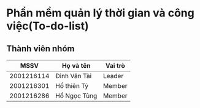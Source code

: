 # Phần mềm quản lý thời gian và công việc(To-do-list)

## Thành viên nhóm

| MSSV       | Họ và tên    | Vai trò |
|------------|--------------|---------|
| 2001216114 | Đinh Văn Tài | Leader |
| 2001216301 | Hồ thiên Tỷ  | Member |
| 2001216286 | Hồ Ngọc Tùng | Member |
